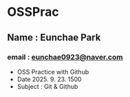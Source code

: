 # OSSPrac 
## Name : Eunchae Park
### email : eunchae0923@naver.com

- OSS Practice with Github
-  Date 2025. 9. 23. 1500
-  Subject : Git & Github
